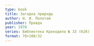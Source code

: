```yaml
---
type: book
title: Загадка природы
author: Н. И. Полотай
publisher: Правда
year: 1970
series: Библиотека Крокодила № 33 (626)
format: 70×108/32
---
```

